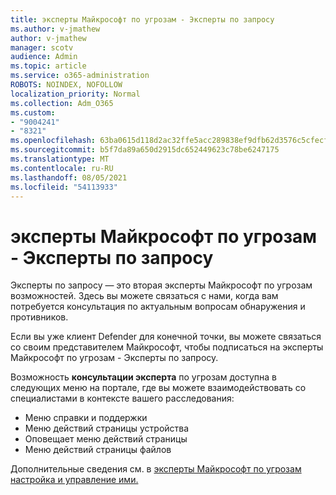 ```yaml
---
title: эксперты Майкрософт по угрозам - Эксперты по запросу
ms.author: v-jmathew
author: v-jmathew
manager: scotv
audience: Admin
ms.topic: article
ms.service: o365-administration
ROBOTS: NOINDEX, NOFOLLOW
localization_priority: Normal
ms.collection: Adm_O365
ms.custom:
- "9004241"
- "8321"
ms.openlocfilehash: 63ba0615d118d2ac32ffe5acc289838ef9dfb62d3576c5cfecf361e182060acd
ms.sourcegitcommit: b5f7da89a650d2915dc652449623c78be6247175
ms.translationtype: MT
ms.contentlocale: ru-RU
ms.lasthandoff: 08/05/2021
ms.locfileid: "54113933"
---
```

# <a name="microsoft-threat-experts---experts-on-demand"></a>эксперты Майкрософт по угрозам - Эксперты по запросу

Эксперты по запросу — это вторая эксперты Майкрософт по угрозам возможностей. Здесь вы можете связаться с нами, когда вам потребуется консультация по актуальным вопросам обнаружения и противников.

Если вы уже клиент Defender для конечной точки, вы можете связаться со своим представителем Майкрософт, чтобы подписаться на эксперты Майкрософт по угрозам - Эксперты по запросу.

Возможность **консультации эксперта** по угрозам доступна в следующих меню на портале, где вы можете взаимодействовать со специалистами в контексте вашего расследования:

- Меню справки и поддержки
- Меню действий страницы устройства
- Оповещает меню действий страницы
- Меню действий страницы файлов

Дополнительные сведения см. в [эксперты Майкрософт по угрозам настройка и управление ими.](https://docs.microsoft.com/windows/security/threat-protection/microsoft-defender-atp/configure-microsoft-threat-experts)
